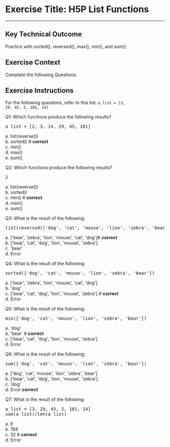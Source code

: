 # Exercise Title: H5P List Functions
---
## Key Technical Outcome
Practice with sorted(), reversed(), max(), min(), and sum()

## Exercise Context
Complete the following Questions.

## Exercise Instructions

For the following questions, refer to this list:
<code>a_list = [3, 29, 45, 2, 101, 14]</code>

Q1: Which functions produce the following results?<br>
<pre>a_list = [2, 3, 14, 29, 45, 101]</pre>

  a. list(reverse()) <br>
  b. sorted() # <b> correct </b> <br>
  c. min() <br>
  d. max() <br>
  e. sum()

Q2: Which functions produce the following results?<br>
<pre>2</pre>

a. list(reverse()) <br>
b. sorted() <br>
c. min() # <b>correct</b> <br>
d. max() <br>
e. sum() <br>

Q3: What is the result of the following:<br>
<pre>list(reversed(['dog', 'cat', 'mouse', 'lion', 'zebra', 'bear']))</pre>

a. ['bear', 'zebra', 'lion', 'mouse', 'cat', 'dog']# <b>correct</b><br>
b. ['bear', 'cat', 'dog', 'lion', 'mouse', 'zebra']<br>
c. 'bear'<br>
d. Error<br>

Q4: What is the result of the following:<br>
<pre>sorted(['dog', 'cat', 'mouse', 'lion', 'zebra', 'bear'])</pre>

a. ['bear', 'zebra', 'lion', 'mouse', 'cat', 'dog'] <br>
b. 'dog'<br>
c. ['bear', 'cat', 'dog', 'lion', 'mouse', 'zebra'] # <b>correct</b><br>
d. Error<br>

Q5: What is the result of the following:<br>
<pre>min(['dog', 'cat', 'mouse', 'lion', 'zebra', 'bear'])</pre>

a. 'dog' <br>
b. 'bear' # <b>correct</b> <br>
c. ['bear', 'cat', 'dog', 'lion', 'mouse', 'zebra']<br>
d. Error<br>

Q6: What is the result of the following:<br>
<pre>sum(['dog', 'cat', 'mouse', 'lion', 'zebra', 'bear'])</pre>

a. ['dog', 'cat', 'mouse', 'lion', 'zebra', 'bear']<br>
b. ['bear', 'cat', 'dog', 'lion', 'mouse', 'zebra'] <br>
c. 'dog'<br>
d. Error <b>correct</b> <br>

Q7: What is the result of the following:<br> 
<pre>a_list = [3, 29, 45, 2, 101, 14]
sum(a_list)/len(a_list)</pre>

a. 6 <br>
b. 194 <br>
c. 32 # <b>correct</b> <br>
d. Error
